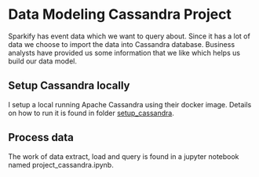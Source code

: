 # Data Modeling Cassandra Project

Sparkify has event data which we want to query about. Since it has a lot of data we choose to import the data into Cassandra database. Business analysts have provided us some information that we like which helps us build our data model.

## Setup Cassandra locally
I setup a local running Apache Cassandra using their docker image. Details on how to run it is found in folder [setup_cassandra](https://github.com/ylam/udacity-data-engineer/tree/master/Data%20Modeling%20Cassandra/setup_cassandra).

## Process data
The work of data extract, load and query is found in a jupyter notebook named project_cassandra.ipynb. 
